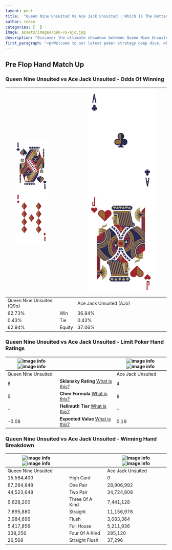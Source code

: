 ```yaml
---
layout: post
title:  "Queen Nine Unsuited Vs Ace Jack Unsuited | Which Is The Better Hand In Poker? A Complete Guide"
author: reece
categories: [  ]
image: assets/images/q9o-vs-ajo.jpg
description: "Discover the ultimate showdown between Queen Nine Unsuited and Ace Jack Unsuited in poker! Uncover the odds, strategies, and scenarios where one hand triumphs over the other. Get ready to up your poker game with this thrilling analysis."
first_paragraph: "<p>Welcome to our latest poker strategy deep dive, where we're pitting two distinct hands against each other in a high-stakes showdown: Queen Nine Unsuited vs Ace Jack Unsuited.</p><p>In the dynamic world of poker, every decision counts, and knowing which hand holds the upper hand is key to your success at the table.</p><p>In this article, we'll dissect these two hands, explore the scenarios where one dominates the other, and equip you with the knowledge to make strategic choices that can tip the odds in your favor.</p><p>Get ready to unravel the intriguing dynamics of these poker hands and elevate your game to new heights.</p>"
---
```




[comment]: # (sp0)

## Pre Flop Hand Match Up

<div class="table hand-ratings" markdown="1"> 



### Queen Nine Unsuited vs Ace Jack Unsuited - Odds Of Winning


    
| ![image info](assets/images/hand1/Q.png) ![image info](assets/images/hand1/9o.png) |  | ![image info](assets/images/hand2/A.png) ![image info](assets/images/hand2/Jo.png) |
| -------- | -------- | -------- |
| Queen Nine Unsuited (Q9o) |  | Ace Jack Unsuited (AJo) |
| 62.73% | Win | 36.84% |
| 0.43% | Tie | 0.43% |
| 62.94% | Equity | 37.06% |




[comment]: # (sp1)



### Queen Nine Unsuited vs Ace Jack Unsuited - Limit Poker Hand Ratings


    
| ![image info](https://www.riverpairs.com/assets/images/hand1/Q.png) ![image info](https://www.riverpairs.com/assets/images/hand1/9o.png) |  | ![image info](https://www.riverpairs.com/assets/images/hand2/A.png) ![image info](https://www.riverpairs.com/assets/images/hand2/Jo.png) |
| -------- | -------- | -------- |
| Queen Nine Unsuited |  | Ace Jack Unsuited |
| 8 | **Sklansky Rating** [What is this?](/sklansky-rating-explained) | 4 |
| 5 | **Chen Formula** [What is this?](/chen-formula-explained) | 8 |
| - | **Hellmuth Tier** [What is this?](/Hellmuth-tier-explained) | - |
| -0.08 | **Expected Value** [What is this?](/expected-value-explained) | 0.19 |




[comment]: # (sp2)



### Queen Nine Unsuited vs Ace Jack Unsuited - Winning Hand Breakdown


    
| ![image info](https://www.riverpairs.com/assets/images/hand1/Q.png) ![image info](https://www.riverpairs.com/assets/images/hand1/9o.png) |  | ![image info](https://www.riverpairs.com/assets/images/hand2/A.png) ![image info](https://www.riverpairs.com/assets/images/hand2/Jo.png) |
| -------- | -------- | -------- |
| Queen Nine Unsuited |  | Ace Jack Unsuited |
| 15,584,400 | High Card | 0 |
| 67,264,848 | One Pair | 28,906,992 |
| 44,523,648 | Two Pair | 34,724,808 |
| 9,628,200 | Three Of A Kind | 7,441,128 |
| 7,895,880 | Straight | 11,156,976 |
| 3,984,696 | Flush | 3,083,364 |
| 5,417,856 | Full House | 5,211,936 |
| 338,256 | Four Of A Kind | 285,120 |
| 26,568 | Straight Flush | 37,296 |




[comment]: # (sp3)



</div>

[comment]: # (sp4)



[comment]: # (sp5)

